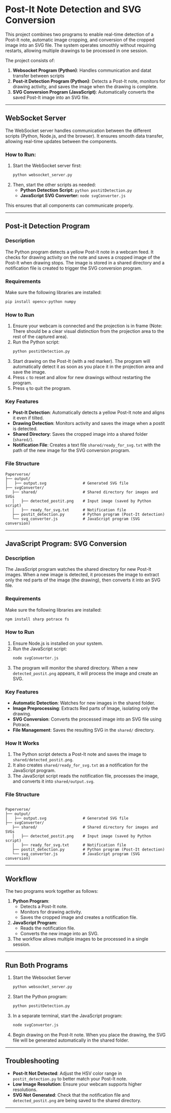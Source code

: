 # Post-It Note Detection and SVG Conversion

This project combines two programs to enable real-time detection of a Post-It note, automatic image cropping, and conversion of the cropped image into an SVG file. The system operates smoothly without requiring restarts, allowing multiple drawings to be processed in one session.

The project consists of:
1. **Websocket Program (Python)**: Handles communication and datat transfer between scripts
2. **Post-it Detection Program (Python)**: Detects a Post-It note, monitors for drawing activity, and saves the image when the drawing is complete.
3. **SVG Conversion Program (JavaScript)**: Automatically converts the saved Post-It image into an SVG file.

---

## WebSocket Server  
The WebSocket server handles communication between the different scripts (Python, Node.js, and the browser). It ensures smooth data transfer, allowing real-time updates between the components.  

### How to Run:  
1. Start the WebSocket server first:  
   ```bash
   python websocket_server.py
   ```  
2. Then, start the other scripts as needed:  
   - **Python Detection Script:** `python postitDetection.py`  
   - **JavaScript SVG Converter:** `node svgConverter.js`  

This ensures that all components can communicate properly.

---

## **Post-it Detection Program**

### **Description**
The Python program detects a yellow Post-It note in a webcam feed. It checks for drawing activity on the note and saves a cropped image of the Post-It when drawing stops. The image is stored in a shared directory and a notification file is created to trigger the SVG conversion program.

### **Requirements**
Make sure the following libraries are installed:
```bash
pip install opencv-python numpy
```

### **How to Run**
1. Ensure your webcam is connected and the projection is in frame (Note: There should be a clear visual distinction from the projection area to the rest of the captured area).
2. Run the Python script:
   ```bash
   python postitDetection.py
   ```
3. Start drawing on the Post-It (with a red marker). The program will automatically detect it as soon as you place it in the projection area and save the image.
4. Press `c` to reset and allow for new drawings without restarting the program.
5. Press `q` to quit the program.

### **Key Features**
- **Post-It Detection**: Automatically detects a yellow Post-It note and aligns it even if tilted.
- **Drawing Detection**: Monitors activity and saves the image when a postit is detected.
- **Shared Directory**: Saves the cropped image into a shared folder (`shared/`).
- **Notification File**: Creates a text file `shared/ready_for_svg.txt` with the path of the new image for the SVG conversion program.

### **File Structure**
```
Paperverse/
├── output/ 
│   ├── output.svg                # Generated SVG file
├── svgConverter/ 
   ├── shared/                    # Shared directory for images and SVGs
   │   ├── detected_postit.png    # Input image (saved by Python script)
   │   ├── ready_for_svg.txt      # Notification file
   ├── postit_detection.py        # Python program (Post-It detection)
   └── svg_converter.js           # JavaScript program (SVG conversion)
```

---

## **JavaScript Program: SVG Conversion**

### **Description**
The JavaScript program watches the shared directory for new Post-It images. When a new image is detected, it processes the image to extract only the red parts of the image (the drawing), then converts it into an SVG file.

### **Requirements**
Make sure the following libraries are installed:
```bash
npm install sharp potrace fs
```

### **How to Run**
1. Ensure Node.js is installed on your system.
2. Run the JavaScript script:
   ```bash
   node svgConverter.js
   ```
3. The program will monitor the shared directory. When a new `detected_postit.png` appears, it will process the image and create an SVG.

### **Key Features**
- **Automatic Detection**: Watches for new images in the shared folder.
- **Image Preprocessing**: Extracts Red parts of Image, isolating only the drawing.
- **SVG Conversion**: Converts the processed image into an SVG file using Potrace.
- **File Management**: Saves the resulting SVG in the `shared/` directory.

### **How It Works**
1. The Python script detects a Post-It note and saves the image to `shared/detected_postit.png`.
2. It also creates `shared/ready_for_svg.txt` as a notification for the JavaScript program.
3. The JavaScript script reads the notification file, processes the image, and converts it into `shared/output.svg`.

### **File Structure**
```

Paperverse/
├── output/ 
│   ├── output.svg                # Generated SVG file
├── svgConverter/ 
   ├── shared/                    # Shared directory for images and SVGs
   │   ├── detected_postit.png    # Input image (saved by Python script)
   │   ├── ready_for_svg.txt      # Notification file
   ├── postit_detection.py        # Python program (Post-It detection)
   └── svg_converter.js           # JavaScript program (SVG conversion)
```

---

## **Workflow**
The two programs work together as follows:
1. **Python Program**:
   - Detects a Post-It note.
   - Monitors for drawing activity.
   - Saves the cropped image and creates a notification file.
2. **JavaScript Program**:
   - Reads the notification file.
   - Converts the new image into an SVG.
3. The workflow allows multiple images to be processed in a single session.

---

## **Run Both Programs**
1. Start the Websocket Server
   ```bash
   python websocket_server.py
   ```
3. Start the Python program:
   ```bash
   python postitDetection.py
   ```
4. In a separate terminal, start the JavaScript program:
   ```bash
   node svgConverter.js
   ```
5. Begin drawing on the Post-It note. When you place the drawing, the SVG file will be generated automatically in the shared folder.

---

## **Troubleshooting**
- **Post-It Not Detected**: Adjust the HSV color range in `postit_detection.py` to better match your Post-It note.
- **Low Image Resolution**: Ensure your webcam supports higher resolutions.
- **SVG Not Generated**: Check that the notification file and `detected_postit.png` are being saved to the shared directory.

---



